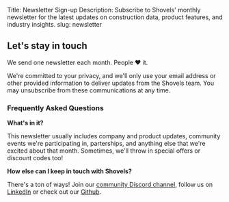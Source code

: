 Title: Newsletter Sign-up
Description: Subscribe to Shovels' monthly newsletter for the latest updates on construction data, product features, and industry insights.
slug: newsletter


<div class="mx-auto max-w-4xl px-6 py-12 sm:py-16 lg:py-20 lg:px-8">
    <h2 class="text-5xl tracking-tight text-emerald-800">Let's stay in touch</h2>
    <p class="mt-2 text-lg leading-8 text-gray-600">We send one newsletter each month. People ❤️ it.</p>
    <div class="mt-8 mb-4 max-w-md">
        <div class="pipedriveWebForms text-left" style="margin-left: 0 !important;" data-pd-webforms="https://webforms.pipedrive.com/f/6zhblrk6p8xIfK0mXfb60HtbDnLqQKrJinPV49BdTITLp56Rk475EMfYEH1KZsCXiX"><script src="https://webforms.pipedrive.com/f/loader"></script></div>
    </div>
    <p class="my-4 leading-8 text-lg"> We're committed to your privacy, and we'll only use your email address or other provided information to deliver updates from the Shovels team. You may unsubscribe from these communications at any time.</p>
    <h3 class="text-[32px] font-medium text-emerald-800 leading-none">Frequently Asked Questions</h3>
    <p class="my-4 leading-8 text-lg"><strong>What's in it?</strong></p>
    <p class="my-4 leading-8 text-lg">This newsletter usually includes company and product updates, community events we're participating in, parterships, and anything else that we're excited about that month. Sometimes, we'll throw in special offers or discount codes too!</p>
    <p class="my-4 leading-8 text-lg"><strong>How else can I keep in touch with Shovels?</strong></p>
    <p class="my-4 leading-8 text-lg">There's a ton of ways! Join our <a href="https://discord.gg/Nypja3cKDx" target="_blank">community Discord channel</a>, follow us on <a href="https://www.linkedin.com/company/shovels/" target="_blank">LinkedIn</a> or check out our <a href="https://github.com/shovelsai" target="_blank">Github</a>.</p>
</div>


